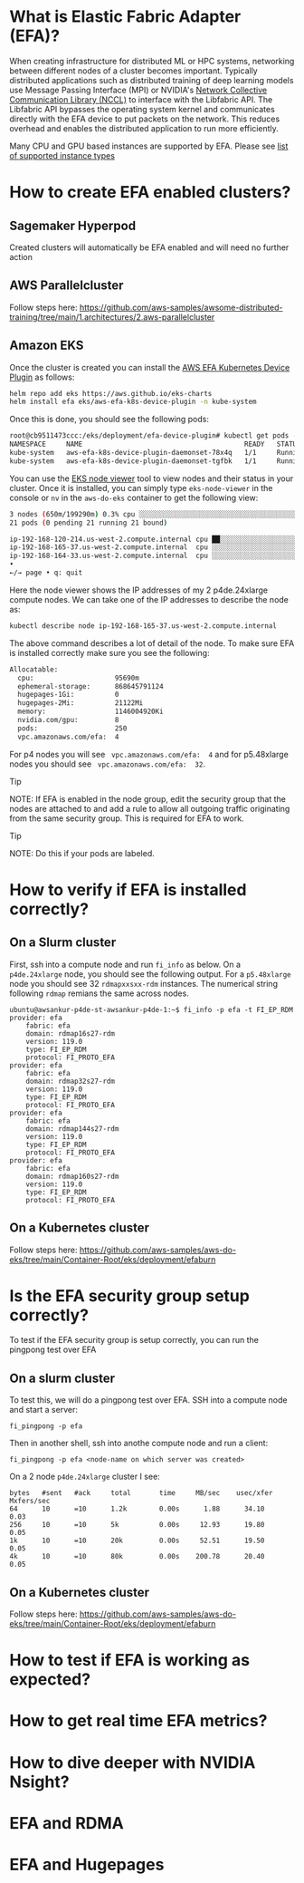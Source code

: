 # What is Elastic Fabric Adapter (EFA)?

When creating infrastructure for distributed ML or HPC systems, networking between different nodes of a cluster becomes important. Typically distributed applications such as distributed training of deep learning models use Message Passing Interface (MPI) or NVIDIA's [Network Collective Communication Library (NCCL)](https://github.com/NVIDIA/nccl) to interface with the Libfabric API. The Libfabric API bypasses the operating system kernel and communicates directly with the EFA device to put packets on the network. This reduces overhead and enables the distributed application to run more efficiently. 

Many CPU and GPU based instances are supported by EFA. Please see [list of supported instance types](https://docs.aws.amazon.com/AWSEC2/latest/UserGuide/efa.html#efa-instance-types)

# How to create EFA enabled clusters?

## Sagemaker Hyperpod

Created clusters will automatically be EFA enabled and will need no further action

## AWS Parallelcluster

Follow steps here: https://github.com/aws-samples/awsome-distributed-training/tree/main/1.architectures/2.aws-parallelcluster

## Amazon EKS

Once the cluster is created you can install the [AWS EFA Kubernetes Device Plugin](https://github.com/aws/eks-charts/tree/master/stable/aws-efa-k8s-device-plugin) as follows:

```bash
helm repo add eks https://aws.github.io/eks-charts
helm install efa eks/aws-efa-k8s-device-plugin -n kube-system
```
Once this is done, you should see the following pods:
```bash
root@cb9511473ccc:/eks/deployment/efa-device-plugin# kubectl get pods -A
NAMESPACE     NAME                                        READY   STATUS    RESTARTS   AGE
kube-system   aws-efa-k8s-device-plugin-daemonset-78x4q   1/1     Running   0          38m
kube-system   aws-efa-k8s-device-plugin-daemonset-tgfbk   1/1     Running   0          38m
```
You can use the [EKS node viewer](https://github.com/awslabs/eks-node-viewer) tool to view nodes and their status in your cluster. Once it is installed, you can simply type `eks-node-viewer` in the console or `nv` in the `aws-do-eks` container to get the following view:

```bash
3 nodes (650m/199290m) 0.3% cpu ░░░░░░░░░░░░░░░░░░░░░░░░░░░░░░░░░░░░░░░░ $82.272/hour | $60058.195/month
21 pods (0 pending 21 running 21 bound)

ip-192-168-120-214.us-west-2.compute.internal cpu ██░░░░░░░░░░░░░░░░░░░░░░░░░░░░░░░░░   4% (8 pods) c5.2xlarge/$0.3400     On-Demand - Ready
ip-192-168-165-37.us-west-2.compute.internal  cpu ░░░░░░░░░░░░░░░░░░░░░░░░░░░░░░░░░░░   0% (7 pods) p4de.24xlarge/$40.9657 On-Demand - Ready
ip-192-168-164-33.us-west-2.compute.internal  cpu ░░░░░░░░░░░░░░░░░░░░░░░░░░░░░░░░░░░   0% (6 pods) p4de.24xlarge/$40.9657 On-Demand - Ready
•
←/→ page • q: quit
```

Here the node viewer shows the IP addresses of my 2 p4de.24xlarge compute nodes. We can take one of the IP addresses to describe the node as:

```bash
kubectl describe node ip-192-168-165-37.us-west-2.compute.internal
```
The above command describes a lot of detail of the node. To make sure EFA is installed correctly make sure you see the following:

```bash
Allocatable:
  cpu:                    95690m
  ephemeral-storage:      868645791124
  hugepages-1Gi:          0
  hugepages-2Mi:          21122Mi
  memory:                 1146004920Ki
  nvidia.com/gpu:         8
  pods:                   250
  vpc.amazonaws.com/efa:  4
```
For p4 nodes you will see ` vpc.amazonaws.com/efa:  4` and for p5.48xlarge nodes you should see ` vpc.amazonaws.com/efa:  32`.

> [!TIP]
> NOTE: If EFA is enabled in the node group, edit the security group that the nodes are attached to and add a rule to allow all outgoing traffic originating from the same security group. This is required for EFA to work.

> [!TIP]
> NOTE: Do this if your pods are labeled.

# How to verify if EFA is installed correctly?

## On a Slurm cluster
First, ssh into a compute node and run `fi_info` as below. On a `p4de.24xlarge` node, you should see the following output. For a `p5.48xlarge` node you should see 32 `rdmapxxsxx-rdm` instances. The numerical string following `rdmap` remians the same across nodes.
```
ubuntu@awsankur-p4de-st-awsankur-p4de-1:~$ fi_info -p efa -t FI_EP_RDM
provider: efa
    fabric: efa
    domain: rdmap16s27-rdm
    version: 119.0
    type: FI_EP_RDM
    protocol: FI_PROTO_EFA
provider: efa
    fabric: efa
    domain: rdmap32s27-rdm
    version: 119.0
    type: FI_EP_RDM
    protocol: FI_PROTO_EFA
provider: efa
    fabric: efa
    domain: rdmap144s27-rdm
    version: 119.0
    type: FI_EP_RDM
    protocol: FI_PROTO_EFA
provider: efa
    fabric: efa
    domain: rdmap160s27-rdm
    version: 119.0
    type: FI_EP_RDM
    protocol: FI_PROTO_EFA
```
## On a Kubernetes cluster
Follow steps here: https://github.com/aws-samples/aws-do-eks/tree/main/Container-Root/eks/deployment/efaburn

# Is the EFA security group setup correctly?

To test if the EFA security group is setup correctly, you can run the pingpong test over EFA

## On a slurm cluster
To test this, we will do a pingpong test over EFA. SSH into a compute node and start a server:

```
fi_pingpong -p efa
```
Then in another shell, ssh into anothe compute node and run a client:

```
fi_pingpong -p efa <node-name on which server was created>
```
On a 2 node `p4de.24xlarge` cluster I see:

```
bytes   #sent   #ack     total       time     MB/sec    usec/xfer   Mxfers/sec
64      10      =10      1.2k        0.00s      1.88      34.10       0.03
256     10      =10      5k          0.00s     12.93      19.80       0.05
1k      10      =10      20k         0.00s     52.51      19.50       0.05
4k      10      =10      80k         0.00s    200.78      20.40       0.05
```
## On a Kubernetes cluster
Follow steps here: https://github.com/aws-samples/aws-do-eks/tree/main/Container-Root/eks/deployment/efaburn


# How to test if EFA is working as expected?


# How to get real time EFA metrics?

# How to dive deeper with NVIDIA Nsight?


# EFA and RDMA

# EFA and Hugepages










